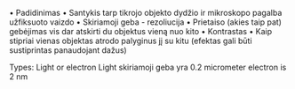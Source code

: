 • Padidinimas 
	• Santykis tarp tikrojo objekto dydžio ir mikroskopo pagalba užfiksuoto vaizdo 
• Skiriamoji geba - rezoliucija
	• Prietaiso (akies taip pat) gebėjimas vis dar atskirti du objektus vieną nuo kito 
• Kontrastas 
	• Kaip stipriai vienas objektas atrodo palyginus jį su kitu (efektas gali būti sustiprintas panaudojant dažus)

Types: Light or electron
Light skiriamoji geba yra 0.2 micrometer
electron is 2 nm

